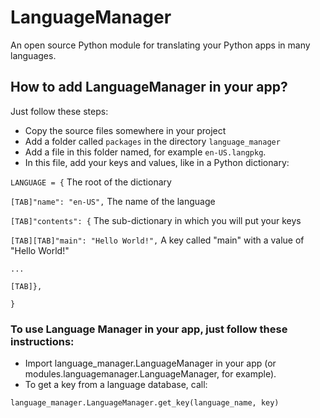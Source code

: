 # LanguageManager
 An open source Python module for translating your Python apps in many languages.
## How to add LanguageManager in your app?
 Just follow these steps:
 * Copy the source files somewhere in your project
 * Add a folder called `packages` in the directory `language_manager`
 * Add a file in this folder named, for example `en-US.langpkg`.
 * In this file, add your keys and values, like in a Python dictionary:
   
`LANGUAGE = {` The root of the dictionary
   
`[TAB]"name": "en-US",` The name of the language
    
`[TAB]"contents": {` The sub-dictionary in which you will put your keys

`[TAB][TAB]"main": "Hello World!",` A key called "main" with a value of "Hello World!"

`...`

`[TAB]},`

`}`
### To use Language Manager in your app, just follow these instructions:
 * Import language_manager.LanguageManager in your app (or modules.languagemanager.LanguageManager, for example).
 * To get a key from a language database, call:

`language_manager.LanguageManager.get_key(language_name, key)`